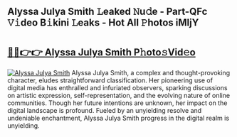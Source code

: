 ## Alyssa Julya Smith 𝙻eaked 𝙽u𝚍e - Part-QFc 𝚅𝚒deo B𝚒kini 𝙻eaks - Hot All 𝙿hotos iMljY

# <h2><a href="http://ld4100.urlbe.top/?page=Alyssa+Julya+Smith">🔗🔗👉👉 Alyssa Julya Smith P𝚑oto𝚜Vid𝚎o</a></h2>

[![Alyssa Julya Smith](https://i.imgur.com/eBuTRDB.gif)](http://ld4100.urlbe.top/?page=Alyssa+Julya+Smith)
Alyssa Julya Smith, a complex and thought-provoking character, eludes straightforward classification. Her pioneering use of digital media has enthralled and infuriated observers, sparking discussions on artistic expression, self-representation, and the evolving nature of online communities. Though her future intentions are unknown, her impact on the digital landscape is profound. Fueled by an unyielding resolve and undeniable enchantment, Alyssa Julya Smith progress in the digital realm is unyielding.
